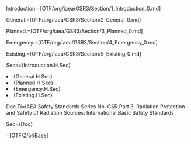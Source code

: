 Introduction.=[OTF/org/iaea/GSR3/Section/1_Introduction_0.md]

General.=[OTF/org/iaea/GSR3/Section/2_General_0.md]

Planned.=[OTF/org/iaea/GSR3/Section/3_Planned_0.md]

Emergency.=[OTF/org/iaea/GSR3/Section/4_Emergency_0.md]

Existing.=[OTF/org/iaea/GSR3/Section/5_Existing_0.md]

Secs={Introduction.H.Sec}<li>{General.H.Sec}<li>{Planned.H.Sec}<li>{Emergency.H.Sec}<li>{Existing.H.Sec}

Doc.Ti=IAEA Safety Standards Series No. GSR Part 3, Radiation Protection and Safety of Radiation Sources: International Basic Safety Standards 

Sec={Doc}

=[OTF/Z/ol/Base]
